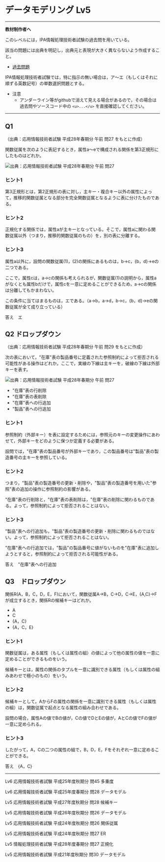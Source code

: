 # データモデリング Lv5

----

**教材制作者へ**

このレベルには，IPA情報処理技術者試験の過去問を用いている。

該当の問題には出典を明記し，出典元と表現が大きく異ならないよう作成すること。

- [過去問題](https://www.jitec.ipa.go.jp/1_04hanni_sukiru/_index_mondai.html)

IPA情報処理技術者試験では，特に指示の無い場合は，ア〜エ（もしくはそれに順ずる英数記号）の単数選択問題とする。

 
 - 注意
 	- アンダーライン等がgithubで消えて見える場合があるので，その場合は過去問やソースコード中の `<u>...</u>` を直接確認してください。

----

## Q1

（出典：応用情報技術者試験 平成28年春期分 午前 問27 をもとに作成）

関数従属を次のように表記するとき，属性a〜eで構成される関係を第3正規形にしたものはどれか。

![出典：応用情報技術者試験 平成28年春期分 午前 問27](./img/ipa_h28s_ap_am_q27.png)

### ヒント1

第3正規形とは，第2正規形の表に対し，主キー・複合キー以外の属性によって，推移的関数従属となる部分を完全関数従属となるように表に分けたものである。

### ヒント2

正規化する関係では，属性aが主キーとなっている。そこで，属性aに関わる関数従属以外（つまり，推移的関数従属のもの）を，別の表に分離する。

### ヒント3

属性a以外に，設問の関数従属(1)，(2)の関係にあるものは，b→c，{b，d}→eの二つである。

ここで，属性cは，a→cの関係も考えられるが，関数従属(1)の説明から，属性aがなくとも属性bだけで，属性cを一意に定めることができるため，a→cの関係は分離してもかまわない。

この条件に当てはまるものは，エである。（a→b，a→d，b→c，{b，d}→eの関数従属が全て成り立っている）

答え　エ

## Q2 ドロップダウン

（出典：応用情報技術者試験 平成28年春期分 午前 問29 をもとに作成）

次の表において，"在庫"表の製品番号に定義された参照制約によって拒否される可能性がある操作はどれか。ここで，実線の下線は主キーを，破線の下線は外部キーを表す。

![出典：応用情報技術者試験 平成28年春期分 午前 問27](./img/ipa_h28s_ap_am_q29.png)

- "在庫"表の行削除
- "在庫"表の表削除
- "在庫"表への行追加
- "製品"表への行追加

### ヒント1

参照制約（外部キー）を表に設定するためには，参照元のキーの変更操作にあわせて，外部キーをどのように保つか定義する必要がある。

設問では，"在庫"表の製品番号が外部キーであり，この製品番号は"製品"表の製造番号の主キーを参照している。

### ヒント2

つまり，"製品"表の製造番号の更新・削除や，"製品"表の製造番号を用いた"参照"表の追加の操作に参照制約の影響がある。

"在庫"表の行削除と，"在庫"表の表削除は，"在庫"表の削除に関わるものである。よって，参照制約によって拒否されることはない。

### ヒント3

"製品"表への行追加も，"製品"表の製造番号の更新・削除に関わるものではない。よって，参照制約によって拒否されることはない。

"在庫"表への行追加では，"製品"の製品番号に値がないものを"在庫"表に追加しようとすると，参照制約によって拒否される可能性がある。

答え　"在庫"表への行追加

## Q3　ドロップダウン

関係R(A，B，C，D，E，F)において，関数従属A→B，C→D，C→E，{A,C}→Fが成立するとき，関係Rの候補キーはどれか。

- A
- C
- {A，C}
- {A，C，E}

### ヒント1

関数従属は，ある属性（もしくは属性の組）の値によって他の属性の値を一意に定めることができるものをいう。

候補キーとは，属性の関係のタプルを一意に識別できる属性（もしくは属性の組みあわせで極小のもの）をいう。

### ヒント2

候補キーとして，AからFの属性の関係を一意に識別できる属性（もしくは属性の組）は，関数従属で起点となる属性の組み合わせである。

設問の場合，属性Aの値でBの値が，Cの値でDとEの値が，AとCの値でFの値が一意に定められる。

### ヒント3

したがって，A，Cの二つの属性の組で，B，D，E，Fをそれぞれ一意に定めることができる。

答え　{A，C}

---

Lv6 応用情報技術者試験 平成25年度秋期分 問45 多重度

Lv6 応用情報技術者試験 平成25年度春期分 問28 データモデル

Lv5 応用情報技術者試験 平成27年度秋期分 問28 候補キー

Lv5 応用情報技術者試験 平成26年度秋期分 問26 データモデル

Lv5 応用情報技術者試験 平成24年度秋期分 問26 関係従属

Lv5 応用情報技術者試験 平成24年度秋期分 問27 ER

Lv5 情報処理技術者試験 平成28年度春期分 問27 正規化

Lv5 応用情報技術者試験 平成21年度秋期分 問30 データモデル 
